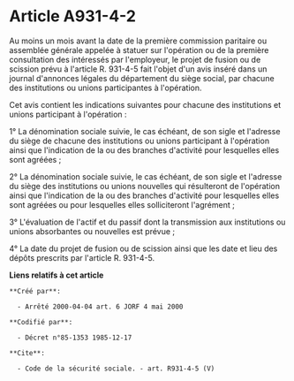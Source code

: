 # Article A931-4-2

Au moins un mois avant la date de la première commission paritaire ou assemblée générale appelée à statuer sur l'opération ou
de la première consultation des intéressés par l'employeur, le projet de fusion ou de scission prévu à l'article R. 931-4-5
fait l'objet d'un avis inséré dans un journal d'annonces légales du département du siège social, par chacune des institutions
ou unions participantes à l'opération. 

Cet avis contient les indications suivantes pour chacune des institutions et unions participant à l'opération : 

1° La dénomination sociale suivie, le cas échéant, de son sigle et l'adresse du siège de chacune des institutions ou unions
participant à l'opération ainsi que l'indication de la ou des branches d'activité pour lesquelles elles sont agréées ; 

2° La dénomination sociale suivie, le cas échéant, de son sigle et l'adresse du siège des institutions ou unions nouvelles
qui résulteront de l'opération ainsi que l'indication de la ou des branches d'activité pour lesquelles elles sont agréées ou
pour lesquelles elles solliciteront l'agrément ; 

3° L'évaluation de l'actif et du passif dont la transmission aux institutions ou unions absorbantes ou nouvelles est
prévue ; 

4° La date du projet de fusion ou de scission ainsi que les date et lieu des dépôts prescrits par l'article R. 931-4-5.

**Liens relatifs à cet article**

	**Créé par**:

	  - Arrêté 2000-04-04 art. 6 JORF 4 mai 2000

	**Codifié par**:

	  - Décret n°85-1353 1985-12-17

	**Cite**:

	  - Code de la sécurité sociale. - art. R931-4-5 (V)

